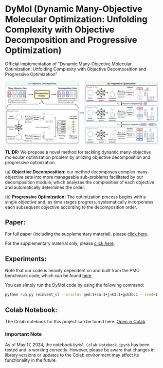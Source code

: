 # DyMol (Dynamic Many-Objective Molecular Optimization: Unfolding Complexity with Objective Decomposition and Progressive Optimization)
Official implementation of "Dynamic Many-Objective Molecular Optimization: Unfolding Complexity with Objective Decomposition and Progressive Optimization"

![Main Overview](./DyMol_Figure.png)

**TL;DR:** We propose a novel method for tackling dynamic many-objective molecular optimization problem by utilizing objective decomposition and progressive optimization. 

(a) **Objective Decomposition:** our method decomposes complex many-objective sets into more manageable sub-problems facilitated by our decomposition module, which analyzes the complexities of each objective and automatically determines the order.

(b) **Progressive Optimization:** The optimization process begins with a single objective and, as time stages progress, systematically incorporates each subsequent objective according to the decomposition order.




## Paper:
For full paper (including the supplementary material), please [click here](./DyMol_FullPaper.pdf).

For the supplementary material only, please [click here](./DyMol_Supplementary.pdf).


## Experiments:
Note that our code is heavily dependent on and built from the PMO benchmark code, which can be found [here](https://github.com/wenhao-gao/mol_opt).

You can simply run the DyMol code by using the following command:
```bash
python run.py reinvent_cl --oracles qed:1+sa:1+jnk3:1+gsk3b:1 --seed=1
```

## Colab Notebook:

The Colab notebook for this project can be found here: [Open in Colab](https://colab.research.google.com/drive/1iiDNJDSDEqcjRJNT402hz5B3I_boN3Mw#scrollTo=9tnOBuBOprD6)

### Important Note

As of May 17, 2024, the notebook `DyMol Colab Notebook.ipynb` has been tested and is working correctly. However, please be aware that changes in library versions or updates to the Colab environment may affect its functionality in the future.


